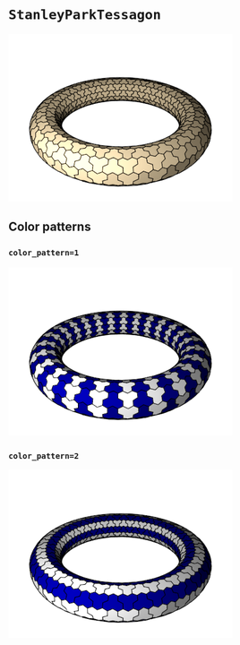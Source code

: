 # `StanleyParkTessagon`

![StanleyParkTessagon](../images/types/stanley_park_tessagon.png)

## Color patterns

### `color_pattern=1`

![StanleyParkTessagon color pattern 1](../images/types/stanley_park_tessagon_color1.png)

### `color_pattern=2`

![StanleyParkTessagon color pattern 2](../images/types/stanley_park_tessagon_color2.png)
